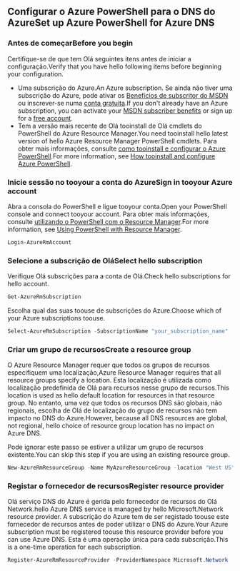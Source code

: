 ## <a name="set-up-azure-powershell-for-azure-dns"></a><span data-ttu-id="35b11-101">Configurar o Azure PowerShell para o DNS do Azure</span><span class="sxs-lookup"><span data-stu-id="35b11-101">Set up Azure PowerShell for Azure DNS</span></span>

### <a name="before-you-begin"></a><span data-ttu-id="35b11-102">Antes de começar</span><span class="sxs-lookup"><span data-stu-id="35b11-102">Before you begin</span></span>

<span data-ttu-id="35b11-103">Certifique-se de que tem Olá seguintes itens antes de iniciar a configuração.</span><span class="sxs-lookup"><span data-stu-id="35b11-103">Verify that you have hello following items before beginning your configuration.</span></span>

* <span data-ttu-id="35b11-104">Uma subscrição do Azure.</span><span class="sxs-lookup"><span data-stu-id="35b11-104">An Azure subscription.</span></span> <span data-ttu-id="35b11-105">Se ainda não tiver uma subscrição do Azure, pode ativar os [Benefícios de subscritor do MSDN](https://azure.microsoft.com/pricing/member-offers/msdn-benefits-details/) ou inscrever-se numa [conta gratuita](https://azure.microsoft.com/pricing/free-trial/).</span><span class="sxs-lookup"><span data-stu-id="35b11-105">If you don't already have an Azure subscription, you can activate your [MSDN subscriber benefits](https://azure.microsoft.com/pricing/member-offers/msdn-benefits-details/) or sign up for a [free account](https://azure.microsoft.com/pricing/free-trial/).</span></span>
* <span data-ttu-id="35b11-106">Tem a versão mais recente de Olá tooinstall de Olá cmdlets do PowerShell do Azure Resource Manager.</span><span class="sxs-lookup"><span data-stu-id="35b11-106">You need tooinstall hello latest version of hello Azure Resource Manager PowerShell cmdlets.</span></span> <span data-ttu-id="35b11-107">Para obter mais informações, consulte [como tooinstall e configurar o Azure PowerShell](/powershell/azureps-cmdlets-docs).</span><span class="sxs-lookup"><span data-stu-id="35b11-107">For more information, see [How tooinstall and configure Azure PowerShell](/powershell/azureps-cmdlets-docs).</span></span>

### <a name="sign-in-tooyour-azure-account"></a><span data-ttu-id="35b11-108">Inicie sessão no tooyour a conta do Azure</span><span class="sxs-lookup"><span data-stu-id="35b11-108">Sign in tooyour Azure account</span></span>

<span data-ttu-id="35b11-109">Abra a consola do PowerShell e ligue tooyour conta.</span><span class="sxs-lookup"><span data-stu-id="35b11-109">Open your PowerShell console and connect tooyour account.</span></span> <span data-ttu-id="35b11-110">Para obter mais informações, consulte [utilizando o PowerShell com o Resource Manager](../articles/azure-resource-manager/powershell-azure-resource-manager.md).</span><span class="sxs-lookup"><span data-stu-id="35b11-110">For more information, see [Using PowerShell with Resource Manager](../articles/azure-resource-manager/powershell-azure-resource-manager.md).</span></span>

```powershell
Login-AzureRmAccount
```

### <a name="select-hello-subscription"></a><span data-ttu-id="35b11-111">Selecione a subscrição de Olá</span><span class="sxs-lookup"><span data-stu-id="35b11-111">Select hello subscription</span></span>
 
<span data-ttu-id="35b11-112">Verifique Olá subscrições para a conta de Olá.</span><span class="sxs-lookup"><span data-stu-id="35b11-112">Check hello subscriptions for hello account.</span></span>

```powershell
Get-AzureRmSubscription
```

<span data-ttu-id="35b11-113">Escolha qual das suas toouse de subscrições do Azure.</span><span class="sxs-lookup"><span data-stu-id="35b11-113">Choose which of your Azure subscriptions toouse.</span></span>

```powershell
Select-AzureRmSubscription -SubscriptionName "your_subscription_name"
```

### <a name="create-a-resource-group"></a><span data-ttu-id="35b11-114">Criar um grupo de recursos</span><span class="sxs-lookup"><span data-stu-id="35b11-114">Create a resource group</span></span>

<span data-ttu-id="35b11-115">O Azure Resource Manager requer que todos os grupos de recursos especifiquem uma localização,</span><span class="sxs-lookup"><span data-stu-id="35b11-115">Azure Resource Manager requires that all resource groups specify a location.</span></span> <span data-ttu-id="35b11-116">Esta localização é utilizada como localização predefinida de Olá para recursos nesse grupo de recursos.</span><span class="sxs-lookup"><span data-stu-id="35b11-116">This location is used as hello default location for resources in that resource group.</span></span> <span data-ttu-id="35b11-117">No entanto, uma vez que todos os recursos DNS são globais, não regionais, escolha de Olá de localização do grupo de recursos não tem impacto no DNS do Azure.</span><span class="sxs-lookup"><span data-stu-id="35b11-117">However, because all DNS resources are global, not regional, hello choice of resource group location has no impact on Azure DNS.</span></span>

<span data-ttu-id="35b11-118">Pode ignorar este passo se estiver a utilizar um grupo de recursos existente.</span><span class="sxs-lookup"><span data-stu-id="35b11-118">You can skip this step if you are using an existing resource group.</span></span>

```powershell
New-AzureRmResourceGroup -Name MyAzureResourceGroup -location "West US"
```

### <a name="register-resource-provider"></a><span data-ttu-id="35b11-119">Registar o fornecedor de recursos</span><span class="sxs-lookup"><span data-stu-id="35b11-119">Register resource provider</span></span>

<span data-ttu-id="35b11-120">Olá serviço DNS do Azure é gerida pelo fornecedor de recursos do Olá Network.</span><span class="sxs-lookup"><span data-stu-id="35b11-120">hello Azure DNS service is managed by hello Microsoft.Network resource provider.</span></span> <span data-ttu-id="35b11-121">A subscrição do Azure tem de ser registado toouse este fornecedor de recursos antes de poder utilizar o DNS do Azure.</span><span class="sxs-lookup"><span data-stu-id="35b11-121">Your Azure subscription must be registered toouse this resource provider before you can use Azure DNS.</span></span> <span data-ttu-id="35b11-122">Esta é uma operação única para cada subscrição.</span><span class="sxs-lookup"><span data-stu-id="35b11-122">This is a one-time operation for each subscription.</span></span>

```powershell
Register-AzureRmResourceProvider -ProviderNamespace Microsoft.Network
```
